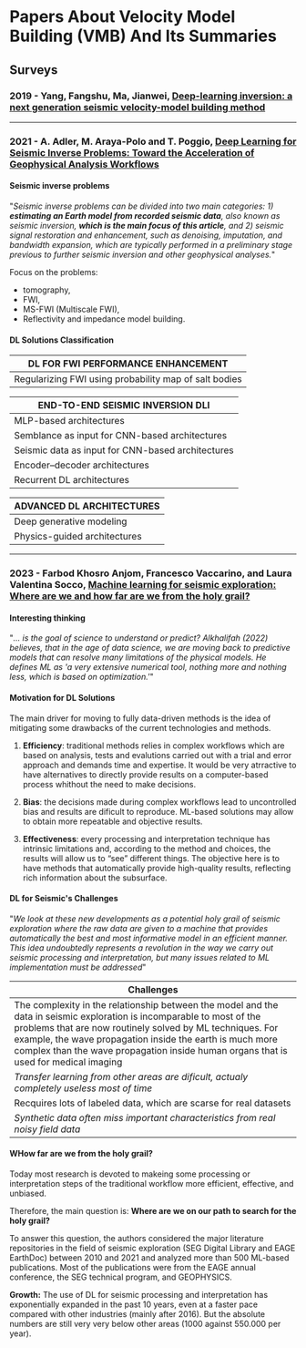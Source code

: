 # Papers About Velocity Model Building (VMB) And Its Summaries

## Surveys

### 2019 - Yang, Fangshu, Ma, Jianwei, [Deep-learning inversion: a next generation seismic velocity-model building method](https://library.seg.org/doi/full/10.1190/geo2018-0249.1)

---

### 2021 - A. Adler, M. Araya-Polo and T. Poggio, [Deep Learning for Seismic Inverse Problems: Toward the Acceleration of Geophysical Analysis Workflows](https://ieeexplore.ieee.org/abstract/document/9363496)


#### Seismic inverse problems
"*Seismic inverse problems can be divided into two main categories: 1) **estimating an Earth model from recorded seismic
data**, also known as seismic inversion, **which is the main focus
of this article**, and 2) seismic signal restoration and enhancement, such as denoising, imputation, and bandwidth expansion, which are typically performed in a preliminary stage
previous to further seismic inversion and other geophysical analyses.*"

Focus on the problems:
- tomography,
- FWI,
- MS-FWI (Multiscale FWI),
- Reflectivity and impedance model building.

#### DL Solutions Classification

|DL FOR FWI PERFORMANCE ENHANCEMENT|
|-------|
|Regularizing FWI using probability map of salt bodies |
  

|END-TO-END SEISMIC INVERSION DLI|
|-------|
|MLP-based architectures|
|Semblance as input for CNN-based architectures|
|Seismic data as input for CNN-based architectures|
|Encoder–decoder architectures|
|Recurrent DL architectures|

|ADVANCED DL ARCHITECTURES|
|-------|
|Deep generative modeling|
|Physics-guided architectures|

---
### 2023 - Farbod Khosro Anjom, Francesco Vaccarino, and Laura Valentina Socco, [Machine learning for seismic exploration: Where are we and how far are we from the holy grail?](https://library.seg.org/doi/10.1190/geo2023-0129.1)

#### Interesting thinking
"*... is the goal of science to understand or predict? Alkhalifah (2022) believes, that
in the age of data science, we are moving back to predictive models
that can resolve many limitations of the physical models. He defines
ML as 'a very extensive numerical tool, nothing more and nothing
less, which is based on optimization.'*"

#### Motivation for DL Solutions
The main driver for moving to fully data-driven methods is the
idea of mitigating some drawbacks of the current technologies and
methods.

1. **Efficiency**: traditional methods relies in complex workflows which are based on analysis, tests and evalutions carried out with a trial and error approach and demands time and expertise. It would be very atrractive to have alternatives to directly provide results on a computer-based process whithout the need to make decisions.
   
1. **Bias**: the decisions made during complex workflows lead to uncontrolled bias and results are dificult to reproduce. ML-based solutions  may allow to obtain more repeatable and objective results.

1. **Effectiveness**: every processing and interpretation technique has intrinsic limitations and, according to the method and choices, the results
will allow us to “see” different things. The objective here is to have methods that automatically provide high-quality results, reflecting
rich information about the subsurface.

#### DL for Seismic's Challenges
"*We look at these new developments as a potential holy grail of
seismic exploration where the raw data are given to a machine that
provides automatically the best and most informative model in an efficient manner. 
This idea undoubtedly represents a revolution in the
way we carry out seismic processing and interpretation, but many
issues related to ML implementation must be addressed*"


|Challenges|
|-----|
| The complexity in the relationship between the model and the data in seismic exploration is incomparable to most of the problems that are now routinely solved by ML techniques. For example, the wave propagation inside the earth is much more complex than the wave propagation inside human organs that is used for medical imaging|
|*Transfer learning from other areas are dificult, actualy completely useless most of time*|
| Recquires lots of labeled data, which are scarse for real datasets |
|*Synthetic data often miss important characteristics from real noisy field data*|


#### WHow far are we from the holy grail?
Today most research is devoted to makeing some processing or interpretation steps of the traditional workflow more efficient, effective, and
unbiased. 

Therefore, the main question is: **Where are we on our path to search for the holy grail?**

To answer this question, the authors considered the major literature repositories in the field of seismic exploration (SEG Digital
Library and EAGE EarthDoc) between 2010 and 2021 and analyzed more than 500 ML-based publications. Most of the publications were from
the EAGE annual conference, the SEG technical program, and GEOPHYSICS. 

**Growth:**
The use of DL for seismic processing and interpretation has exponentially expanded
in the past 10 years, even at a faster pace compared with other industries (mainly after 2016). But the absolute numbers are still very very below other areas (1000 against 550.000 per year).





